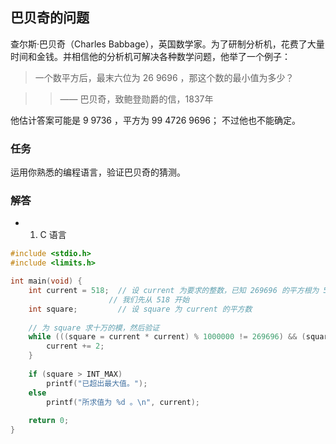 ## 巴贝奇的问题

查尔斯·巴贝奇（Charles Babbage），英国数学家。为了研制分析机，花费了大量时间和金钱。并相信他的分析机可解决各种数学问题，他举了一个例子：

> 一个数平方后，最末六位为 26 9696 ，那这个数的最小值为多少？

> > —— 巴贝奇，致鲍登勋爵的信，1837年

他估计答案可能是 9 9736 ，平方为 99 4726 9696； 不过他也不能确定。

### 任务

运用你熟悉的编程语言，验证巴贝奇的猜测。


### 解答

- 1. C 语言

```c
#include <stdio.h>
#include <limits.h>

int main(void) {
	int current = 518; 	// 设 current 为要求的整数，已知 269696 的平方根为 519，
                      // 我们先从 518 开始
	int square;         // 设 square 为 current 的平方数
 
	// 为 square 求十万的模，然后验证
	while (((square = current * current) % 1000000 != 269696) && (square < INT_MAX)) {
		current += 2;
	}
 
	if (square > INT_MAX)
	    printf("已超出最大值。");
	else		   
	    printf("所求值为 %d 。\n", current);
  
	return 0;
}
```
